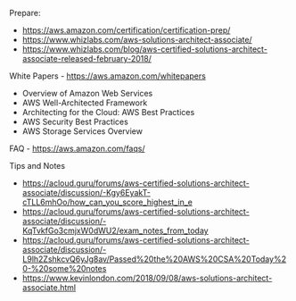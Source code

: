 Prepare:
* https://aws.amazon.com/certification/certification-prep/
* https://www.whizlabs.com/aws-solutions-architect-associate/
* https://www.whizlabs.com/blog/aws-certified-solutions-architect-associate-released-february-2018/

White Papers - https://aws.amazon.com/whitepapers
* Overview of Amazon Web Services
* AWS Well-Architected Framework
* Architecting for the Cloud: AWS Best Practices
* AWS Security Best Practices
* AWS Storage Services Overview

FAQ - https://aws.amazon.com/faqs/


Tips and Notes
* https://acloud.guru/forums/aws-certified-solutions-architect-associate/discussion/-Kgy6EyakT-cTLL6mhOo/how_can_you_score_highest_in_e
* https://acloud.guru/forums/aws-certified-solutions-architect-associate/discussion/-KqTvkfGo3cmjxW0dWU2/exam_notes_from_today
* https://acloud.guru/forums/aws-certified-solutions-architect-associate/discussion/-L9lh2ZshkcvQ6yJg8av/Passed%20the%20AWS%20CSA%20Today%20-%20some%20notes
* https://www.kevinlondon.com/2018/09/08/aws-solutions-architect-associate.html


